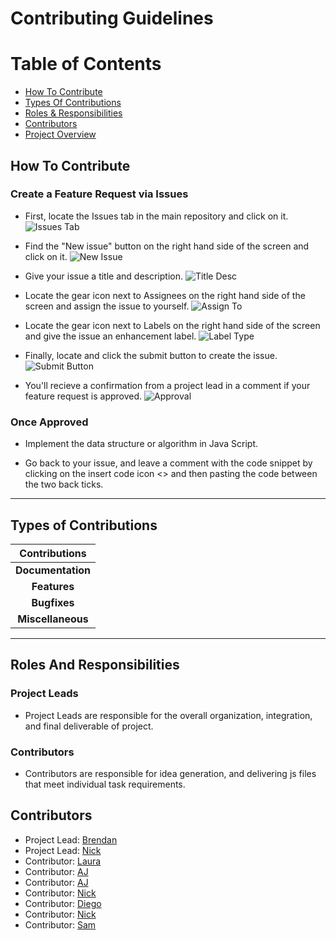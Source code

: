 # Contributing Guidelines

# Table of Contents
* [How To Contribute](#how-to-contribute)
* [Types Of Contributions](#types-of-contributions)
* [Roles & Responsibilities](#roles-and-responsibilities)
* [Contributors](#contributors)
* [Project Overview](https://github.com/brendanpettis/ClassProject)

## How To Contribute

### Create a Feature Request via Issues
* First, locate the Issues tab in the main repository and click on it.
![Issues Tab](https://res.cloudinary.com/bpettis/image/upload/v1552580419/Issue_vfwtkv.png "Issues Tab")

* Find the "New issue" button on the right hand side of the screen and click on it.
![New Issue](https://res.cloudinary.com/bpettis/image/upload/v1552580715/new-issue_x9dlhw.png "New Issue")

* Give your issue a title and description.
![Title Desc](https://res.cloudinary.com/bpettis/image/upload/v1552582471/title-description_fasxti.png "Title Desc")

* Locate the gear icon next to Assignees on the right hand side of the screen and assign the issue to yourself.
![Assign To](https://res.cloudinary.com/bpettis/image/upload/v1552582499/assign-to_mw2php.png "Assign To")

* Locate the gear icon next to Labels on the right hand side of the screen and give the issue an enhancement label.
![Label Type](https://res.cloudinary.com/bpettis/image/upload/v1552582523/label-with_iouxnp.png "Label Type")

* Finally, locate and click the submit button to create the issue.
![Submit Button](https://res.cloudinary.com/bpettis/image/upload/v1552582557/submit_hjsl8a.png "Submit Button")

* You'll recieve a confirmation from a project lead in a comment if your feature request is approved.
![Approval](https://res.cloudinary.com/bpettis/image/upload/v1552583523/approval_jjjfje.png "Approval")

### Once Approved
* Implement the data structure or algorithm in Java Script.

* Go back to your issue, and leave a comment with the code snippet by clicking on the insert code icon <> and then pasting the code between the two back ticks. 

----
## Types of Contributions

|          Contributions           | 
|:--------------------------------:|
|**Documentation**                 | 
|**Features**                      | 
|**Bugfixes**                      | 
|**Miscellaneous**                 | 
----


## Roles And Responsibilities

### Project Leads
* Project Leads are responsible for the overall organization, integration, and final deliverable of project.

### Contributors
* Contributors are responsible for idea generation, and delivering js files that meet individual task requirements.

## Contributors
* Project Lead: [Brendan](https://github.com/brendanpettis)
* Project Lead: [Nick](https://github.com/nickpapadakis-matc)
* Contributor: [Laura](https://github.com/lskaiser)
* Contributor: [AJ](https://github.com/ajmataj)
* Contributor: [AJ](https://github.com/ajfarmer9)
* Contributor: [Nick](https://github.com/NicholasClaudio)
* Contributor: [Diego](https://github.com/Diegocar18)
* Contributor: [Nick](https://github.com/nicholasrutherford-matc)
* Contributor: [Sam](https://github.com/samjb1992)